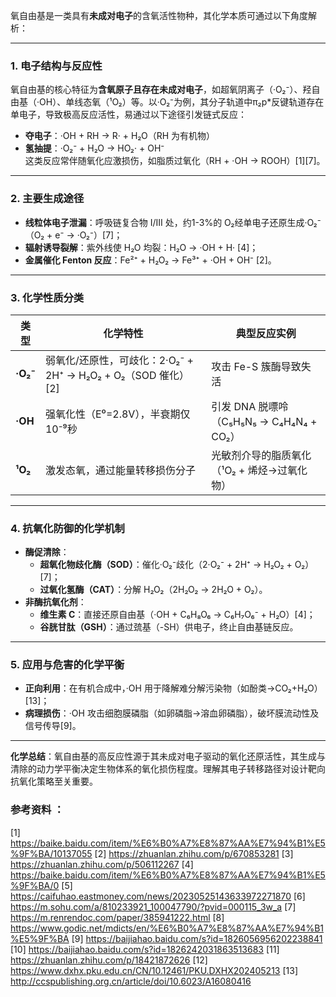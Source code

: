 

氧自由基是一类具有**未成对电子**的含氧活性物种，其化学本质可通过以下角度解析：

---

### **1. 电子结构与反应性**
氧自由基的核心特征为**含氧原子且存在未成对电子**，如超氧阴离子（·O₂⁻）、羟自由基（·OH）、单线态氧（¹O₂）等。以·O₂⁻为例，其分子轨道中π₂p*反键轨道存在单电子，导致极高反应活性，易通过以下途径引发链式反应：  
- **夺电子**：·OH + RH → R· + H₂O（RH 为有机物）  
- **氢抽提**：·O₂⁻ + H₂O → HO₂· + OH⁻  
这类反应常伴随氧化应激损伤，如脂质过氧化（RH + ·OH → ROOH）[1][7]。

---

### **2. 主要生成途径**
- **线粒体电子泄漏**：呼吸链复合物 I/III 处，约1-3%的 O₂经单电子还原生成·O₂⁻（O₂ + e⁻ → ·O₂⁻）[7]；  
- **辐射诱导裂解**：紫外线使 H₂O 均裂：H₂O → ·OH + H· [4]；  
- **金属催化 Fenton 反应**：Fe²⁺ + H₂O₂ → Fe³⁺ + ·OH + OH⁻ [2]。

---

### **3. 化学性质分类**
| 类型               | 化学特性                                                                 | 典型反应实例                          |
|--------------------|--------------------------------------------------------------------------|---------------------------------------|
| **·O₂⁻**           | 弱氧化/还原性，可歧化：2·O₂⁻ + 2H⁺ → H₂O₂ + O₂（SOD 催化）[2] | 攻击 Fe-S 簇酶导致失活                  |
| **·OH**            | 强氧化性（E⁰=2.8V），半衰期仅10⁻⁹秒                                     | 引发 DNA 脱嘌呤（C₅H₅N₅ → C₄H₄N₄ + CO₂） |
| **¹O₂**            | 激发态氧，通过能量转移损伤分子                                           | 光敏剂介导的脂质氧化（¹O₂ + 烯烃→过氧化物） |

---

### **4. 抗氧化防御的化学机制**
- **酶促清除**：  
  - **超氧化物歧化酶（SOD）**：催化·O₂⁻歧化（2·O₂⁻ + 2H⁺ → H₂O₂ + O₂）[7]；  
  - **过氧化氢酶（CAT）**：分解 H₂O₂（2H₂O₂ → 2H₂O + O₂）。  
- **非酶抗氧化剂**：  
  - **维生素 C**：直接还原自由基（·OH + C₆H₈O₆ → C₆H₇O₆⁻ + H₂O）[4]；  
  - **谷胱甘肽（GSH）**：通过巯基（-SH）供电子，终止自由基链反应。

---

### **5. 应用与危害的化学平衡**
- **正向利用**：在有机合成中，·OH 用于降解难分解污染物（如酚类→CO₂+H₂O）[13]；  
- **病理损伤**：·OH 攻击细胞膜磷脂（如卵磷脂→溶血卵磷脂），破坏膜流动性及信号传导[9]。

---

**化学总结**：氧自由基的高反应性源于其未成对电子驱动的氧化还原活性，其生成与清除的动力学平衡决定生物体系的氧化损伤程度。理解其电子转移路径对设计靶向抗氧化策略至关重要。

### 参考资料 ：
[1] https://baike.baidu.com/item/%E6%B0%A7%E8%87%AA%E7%94%B1%E5%9F%BA/10137055
[2] https://zhuanlan.zhihu.com/p/670853281
[3] https://zhuanlan.zhihu.com/p/506112267
[4] https://baike.baidu.com/item/%E6%B0%A7%E8%87%AA%E7%94%B1%E5%9F%BA/0
[5] https://caifuhao.eastmoney.com/news/20230525143633972271870
[6] https://m.sohu.com/a/810233921_100047790/?pvid=000115_3w_a
[7] https://m.renrendoc.com/paper/385941222.html
[8] https://www.godic.net/mdicts/en/%E6%B0%A7%E8%87%AA%E7%94%B1%E5%9F%BA
[9] https://baijiahao.baidu.com/s?id=1826056956202238841
[10] https://baijiahao.baidu.com/s?id=1826242031863513683
[11] https://zhuanlan.zhihu.com/p/18421872626
[12] https://www.dxhx.pku.edu.cn/CN/10.12461/PKU.DXHX202405213
[13] http://ccspublishing.org.cn/article/doi/10.6023/A16080416